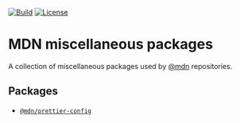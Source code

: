 [![Build](https://travis-ci.com/mdn/packages.svg?branch=master)](https://travis-ci.com/mdn/packages)
[![License](https://img.shields.io/github/license/mdn/packages.svg)](https://github.com/mdn/packages/blob/master/LICENSE)

MDN miscellaneous packages
==========================

A collection of miscellaneous packages used by [@mdn](https://github.com/mdn) repositories.

## Packages

- [`@mdn/prettier-config`](./prettier-config)
